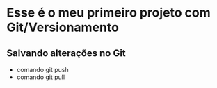 # Esse é o meu primeiro projeto com Git/Versionamento

## Salvando alterações no Git
* comando git push
* comando git pull
